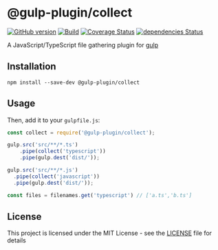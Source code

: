 # @gulp-plugin/collect

[![GitHub version](https://badge.fury.io/gh/gulp-plugin%2Fcollect.svg)](https://badge.fury.io/gh/gulp-plugin%2Fcollect) [![Build](https://github.com/gulp-plugin/collect/actions/workflows/node.js.yml/badge.svg)](https://github.com/gulp-plugin/collect/actions/workflows/node.js.yml)  [![Coverage Status](https://coveralls.io/repos/github/gulp-plugin/collect/badge.svg?branch=master)](https://coveralls.io/github/gulp-plugin/collect?branch=master) [![dependencies Status](https://david-dm.org/gulp-plugin/collect/status.svg)](https://david-dm.org/gulp-plugin/collect)

A JavaScript/TypeScript file gathering plugin for [gulp](https://github.com/gulpjs/gulp)

## Installation

```shell
npm install --save-dev @gulp-plugin/collect
```

## Usage

Then, add it to your `gulpfile.js`:

```typescript
const collect = require('@gulp-plugin/collect');

gulp.src('src/**/*.ts')
	.pipe(collect('typescript'))
	.pipe(gulp.dest('dist/'));

gulp.src('src/**/*.js')
  .pipe(collect('javascript'))
  .pipe(gulp.dest('dist/'));

const files = filenames.get('typescript') // ['a.ts','b.ts']
```

## License

This project is licensed under the MIT License - see the [LICENSE](LICENSE) file for details
